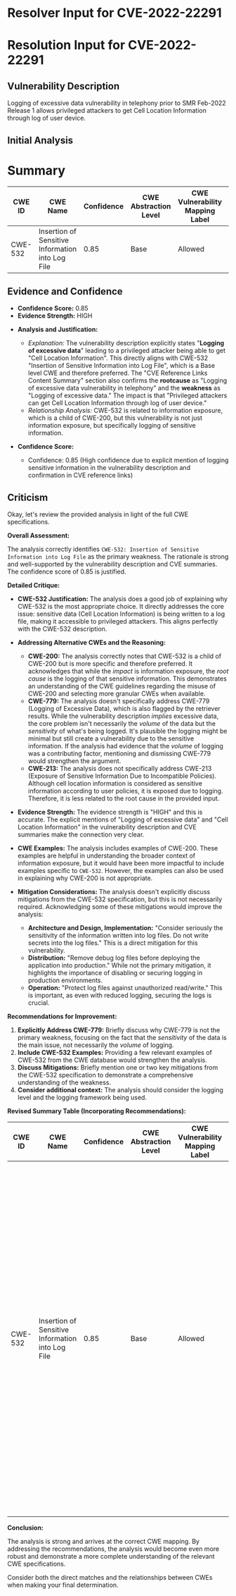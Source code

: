 # Resolver Input for CVE-2022-22291

# Resolution Input for CVE-2022-22291

## Vulnerability Description
Logging of excessive data vulnerability in telephony prior to SMR Feb-2022 Release 1 allows privileged attackers to get Cell Location Information through log of user device.

## Initial Analysis
# Summary
| CWE ID  | CWE Name                               | Confidence | CWE Abstraction Level | CWE Vulnerability Mapping Label | CWE-Vulnerability Mapping Notes |
| ------- | -------------------------------------- | ---------- | --------------------- | ------------------------------- | ----------------------------- |
| CWE-532 | Insertion of Sensitive Information into Log File | 0.85       | Base                  | Allowed                         |                               |

## Evidence and Confidence

*   **Confidence Score:** 0.85
*   **Evidence Strength:** HIGH

- **Analysis and Justification:**
  - *Explanation:* The vulnerability description explicitly states "**Logging of excessive data**" leading to a privileged attacker being able to get "Cell Location Information". This directly aligns with CWE-532 "Insertion of Sensitive Information into Log File", which is a Base level CWE and therefore preferred. The "CVE Reference Links Content Summary" section also confirms the **rootcause** as "Logging of excessive data vulnerability in telephony" and the **weakness** as "Logging of excessive data." The impact is that "Privileged attackers can get Cell Location Information through log of user device."
  - *Relationship Analysis:* CWE-532 is related to information exposure, which is a child of CWE-200, but this vulnerability is not just information exposure, but specifically logging of sensitive information.

- **Confidence Score:**
  - Confidence: 0.85 (High confidence due to explicit mention of logging sensitive information in the vulnerability description and confirmation in CVE reference links)

## Criticism
Okay, let's review the provided analysis in light of the full CWE specifications.

**Overall Assessment:**

The analysis correctly identifies `CWE-532: Insertion of Sensitive Information into Log File` as the primary weakness. The rationale is strong and well-supported by the vulnerability description and CVE summaries. The confidence score of 0.85 is justified.

**Detailed Critique:**

*   **CWE-532 Justification:** The analysis does a good job of explaining why CWE-532 is the most appropriate choice. It directly addresses the core issue: sensitive data (Cell Location Information) is being written to a log file, making it accessible to privileged attackers. This aligns perfectly with the CWE-532 description.

*   **Addressing Alternative CWEs and the Reasoning:**
    *   **CWE-200:** The analysis correctly notes that CWE-532 is a child of CWE-200 but is more specific and therefore preferred. It acknowledges that while the *impact* is information exposure, the *root cause* is the logging of that sensitive information. This demonstrates an understanding of the CWE guidelines regarding the misuse of CWE-200 and selecting more granular CWEs when available.
    *   **CWE-779:** The analysis doesn't specifically address CWE-779 (Logging of Excessive Data), which is also flagged by the retriever results. While the vulnerability description *implies* excessive data, the core problem isn't necessarily the *volume* of the data but the *sensitivity* of what's being logged.  It's plausible the logging might be minimal but still create a vulnerability due to the sensitive information. If the analysis had evidence that the *volume* of logging was a contributing factor, mentioning and dismissing CWE-779 would strengthen the argument.
    *   **CWE-213:** The analysis does not specifically address CWE-213 (Exposure of Sensitive Information Due to Incompatible Policies). Although cell location information is considered as sensitive information according to user policies, it is exposed due to logging. Therefore, it is less related to the root cause in the provided input.

*   **Evidence Strength:** The evidence strength is "HIGH" and this is accurate. The explicit mentions of "Logging of excessive data" and "Cell Location Information" in the vulnerability description and CVE summaries make the connection very clear.

*   **CWE Examples:** The analysis includes examples of CWE-200. These examples are helpful in understanding the broader context of information exposure, but it would have been more impactful to include examples specific to `CWE-532`. However, the examples can also be used in explaining why CWE-200 is not appropriate.

*   **Mitigation Considerations:** The analysis doesn't explicitly discuss mitigations from the CWE-532 specification, but this is not necessarily required.  Acknowledging some of these mitigations would improve the analysis:
    *   **Architecture and Design, Implementation:** "Consider seriously the sensitivity of the information written into log files. Do not write secrets into the log files."  This is a direct mitigation for this vulnerability.
    *   **Distribution:** "Remove debug log files before deploying the application into production." While not the primary mitigation, it highlights the importance of disabling or securing logging in production environments.
    *   **Operation:** "Protect log files against unauthorized read/write."  This is important, as even with reduced logging, securing the logs is crucial.

**Recommendations for Improvement:**

1.  **Explicitly Address CWE-779:**  Briefly discuss why CWE-779 is not the primary weakness, focusing on the fact that the *sensitivity* of the data is the main issue, not necessarily the *volume* of logging.
2.  **Include CWE-532 Examples:** Providing a few relevant examples of CWE-532 from the CWE database would strengthen the analysis.
3.  **Discuss Mitigations:** Briefly mention one or two key mitigations from the CWE-532 specification to demonstrate a comprehensive understanding of the weakness.
4. **Consider additional context:** The analysis should consider the logging level and the logging framework being used.

**Revised Summary Table (Incorporating Recommendations):**

| CWE ID  | CWE Name                               | Confidence | CWE Abstraction Level | CWE Vulnerability Mapping Label | CWE-Vulnerability Mapping Notes                                                                                                                                                                                                                                                                                                                                                                           |
| ------- | -------------------------------------- | ---------- | --------------------- | ------------------------------- | ------------------------------------------------------------------------------------------------------------------------------------------------------------------------------------------------------------------------------------------------------------------------------------------------------------------------------------------------------------------------------------------------------------- |
| CWE-532 | Insertion of Sensitive Information into Log File | 0.85       | Base                  | Allowed                         | The vulnerability description explicitly states "**Logging of excessive data**" leading to a privileged attacker being able to get "Cell Location Information". This directly aligns with CWE-532. While CWE-779 (Logging of Excessive Data) is related, the core issue is the *sensitivity* of the logged data, not necessarily the volume. Key mitigations include avoiding logging sensitive information and securing log files. |

**Conclusion:**

The analysis is strong and arrives at the correct CWE mapping. By addressing the recommendations, the analysis would become even more robust and demonstrate a more complete understanding of the relevant CWE specifications.

Consider both the direct matches and the relationships between CWEs
when making your final determination.
        